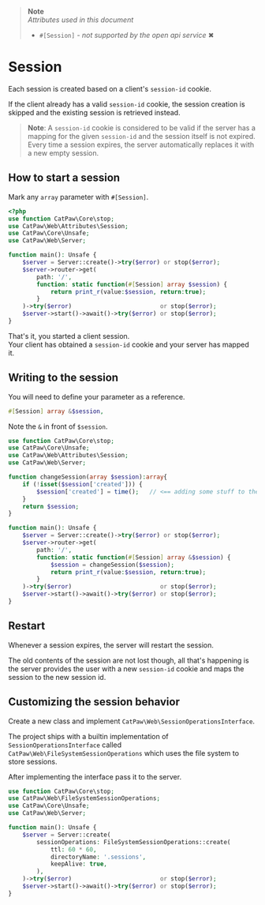 > **Note**\
> _Attributes used in this document_
> - `#[Session]` - _not supported by the open api service_ ✖

# Session

Each session is created based on a client's `session-id` cookie.

If the client already has a valid `session-id` cookie, the session creation is skipped and the existing session is
retrieved instead.

> **Note**: A `session-id` cookie is considered to be valid if the server has a mapping for the given `session-id` and
> the session itself is not expired.<br/>
> Every time a session expires, the server automatically replaces it with a new empty session.

## How to start a session

Mark any ```array``` parameter with ```#[Session]```.

```php
<?php
use function CatPaw\Core\stop;
use CatPaw\Web\Attributes\Session;
use CatPaw\Core\Unsafe;
use CatPaw\Web\Server;

function main(): Unsafe {
    $server = Server::create()->try($error) or stop($error);
    $server->router->get(
        path: '/',
        function: static function(#[Session] array $session) {
            return print_r(value:$session, return:true);
        }
    )->try($error)                         or stop($error);
    $server->start()->await()->try($error) or stop($error);
}
```

That's it, you started a client session.\
Your client has obtained a `session-id` cookie and your server has mapped it.

## Writing to the session

You will need to define your parameter as a reference.

```php
#[Session] array &$session,
```

Note the ```&``` in front of ```$session```.

```php
use function CatPaw\Core\stop;
use CatPaw\Core\Unsafe;
use CatPaw\Web\Attributes\Session;
use CatPaw\Web\Server;

function changeSession(array $session):array{
    if (!isset($session['created'])) {
        $session['created'] = time();   // <== adding some stuff to the session
    }
    return $session;
}

function main(): Unsafe {
    $server = Server::create()->try($error) or stop($error);
    $server->router->get(
        path: '/',
        function: static function(#[Session] array &$session) {
            $session = changeSession($session);
            return print_r(value:$session, return:true);
        }
    )->try($error)                         or stop($error);
    $server->start()->await()->try($error) or stop($error);
}
```

## Restart

Whenever a session expires, the server will restart the session.

The old contents of the session are not lost though, all that's happening is the server provides the user with a
new `session-id` cookie and maps the session to the new session id.

## Customizing the session behavior

Create a new class and implement `CatPaw\Web\SessionOperationsInterface`.

The project ships with a builtin implementation of `SessionOperationsInterface`
called `CatPaw\Web\FileSystemSessionOperations` which uses the file system to store sessions.

After implementing the interface pass it to the server.

```php
use function CatPaw\Core\stop;
use CatPaw\Web\FileSystemSessionOperations;
use CatPaw\Core\Unsafe;
use CatPaw\Web\Server;

function main(): Unsafe {
    $server = Server::create(
        sessionOperations: FileSystemSessionOperations::create(
            ttl: 60 * 60,
            directoryName: '.sessions',
            keepAlive: true,
        ),
    )->try($error)                         or stop($error);
    $server->start()->await()->try($error) or stop($error);
}
```

